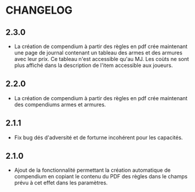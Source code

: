 # CHANGELOG

## 2.3.0

- La création de compendium à partir des règles en pdf crée maintenant une page de journal contenant un tableau des armes et des armures avec leur prix. Ce tableau n'est accessible qu'au MJ. Les coùts ne sont plus affiché dans la description de l'item accessible aux joueurs. 


## 2.2.0

- La création de compendium à partir des règles en pdf crée maintenant des compendiums armes et armures.


## 2.1.1

- Fix bug dés d'adversité et de forturne incohérent pour les capacités.


## 2.1.0

- Ajout de la fonctionnalité permettant la création automatique de compendium en copiant le contenu du PDF des règles dans le champs prévu à cet effet dans les paramètres.

